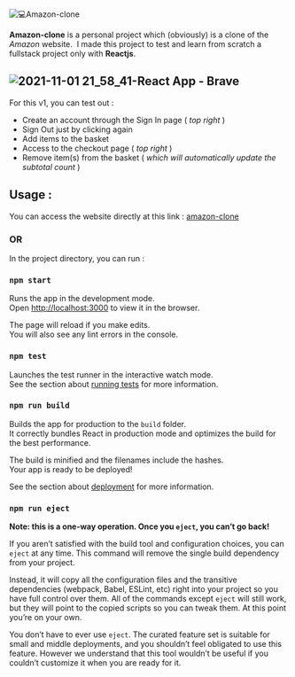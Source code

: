 ![💻Amazon-clone](https://user-images.githubusercontent.com/60575576/139739427-28d120ef-8c84-4df9-8ab0-0c8cbc52e580.png)

**Amazon-clone** is a personal project which (obviously) is a clone of the *Amazon* website.  ​
I made this project to test and learn from scratch a fullstack project only with **Reactjs**.

![2021-11-01 21_58_41-React App - Brave](https://user-images.githubusercontent.com/60575576/139741791-71c44492-0b86-4299-8e2c-f57258d7d2ca.png)
---
For this v1, you can test out :
* Create an account through the Sign In page ( *top right* )
* Sign Out just by clicking again
* Add items to the basket 
* Access to the checkout page ( *top right* )
* Remove item(s) from the basket ( *which will automatically update the subtotal count* )

## Usage :

You can access the website directly at this link : 
[amazon-clone](https://clone-74d26.web.app/)

### OR

In the project directory, you can run :

### `npm start`

Runs the app in the development mode.\
Open [http://localhost:3000](http://localhost:3000) to view it in the browser.

The page will reload if you make edits.\
You will also see any lint errors in the console.

### `npm test`

Launches the test runner in the interactive watch mode.\
See the section about [running tests](https://facebook.github.io/create-react-app/docs/running-tests) for more information.

### `npm run build`

Builds the app for production to the `build` folder.\
It correctly bundles React in production mode and optimizes the build for the best performance.

The build is minified and the filenames include the hashes.\
Your app is ready to be deployed!

See the section about [deployment](https://facebook.github.io/create-react-app/docs/deployment) for more information.

### `npm run eject`

**Note: this is a one-way operation. Once you `eject`, you can’t go back!**

If you aren’t satisfied with the build tool and configuration choices, you can `eject` at any time. This command will remove the single build dependency from your project.

Instead, it will copy all the configuration files and the transitive dependencies (webpack, Babel, ESLint, etc) right into your project so you have full control over them. All of the commands except `eject` will still work, but they will point to the copied scripts so you can tweak them. At this point you’re on your own.

You don’t have to ever use `eject`. The curated feature set is suitable for small and middle deployments, and you shouldn’t feel obligated to use this feature. However we understand that this tool wouldn’t be useful if you couldn’t customize it when you are ready for it.
